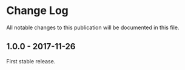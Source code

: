 # Change Log

All notable changes to this publication will be documented in this file.

## 1.0.0 - 2017-11-26

First stable release.